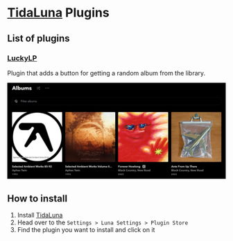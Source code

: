 # [TidaLuna](https://github.com/Inrixia/TidaLuna) Plugins

## List of plugins

### [LuckyLP](https://github.com/Akasiek/tidaluna-plugins/tree/main/plugins/LuckyLP)

Plugin that adds a button for getting a random album from the library.

![LuckyLP](./images/luckylp.webp)

## How to install

1. Install [TidaLuna](https://github.com/Inrixia/TidaLuna)
2. Head over to the `Settings > Luna Settings > Plugin Store`
3. Find the plugin you want to install and click on it